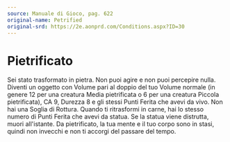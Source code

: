 ```yaml
---
source: Manuale di Gioco, pag. 622
original-name: Petrified
original-srd: https://2e.aonprd.com/Conditions.aspx?ID=30
---
```


# Pietrificato

Sei stato trasformato in pietra. Non puoi agire e non puoi percepire nulla.
Diventi un oggetto con Volume pari al doppio del tuo Volume normale (in genere
12 per una creatura Media pietrificata o 6 per una creatura Piccola
pietrificata), CA 9, Durezza 8 e gli stessi Punti Ferita che avevi da vivo. Non
hai una Soglia di Rottura. Quando ti ritrasformi in carne, hai lo stesso numero
di Punti Ferita che avevi da statua. Se la statua viene distrutta, muori
all'istante. Da pietrificato, la tua mente e il tuo corpo sono in stasi, quindi
non invecchi e non ti accorgi del passare del tempo.
